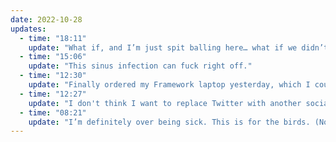 ```yaml
---
date: 2022-10-28
updates:
  - time: "18:11"
    update: "What if, and I’m just spit balling here… what if we didn’t force every company to grow every quarter? Why can’t some companies just serve the market they have, at a reasonable price, instead of trying to figure out how to extract every last pound of flesh out of their customers that they can?" 
  - time: "15:06"
    update: "This sinus infection can fuck right off." 
  - time: "12:30"
    update: "Finally ordered my Framework laptop yesterday, which I couldn't be more excited about. My T480s started refusing to boot, even after a fresh install of Ubuntu. The Framework is going to get the amazing encrypted amnesiatic setup that I love so much."
  - time: "12:27"
    update: "I don't think I want to replace Twitter with another social network. I think it's time to close that door and focus more on writing content just for me. More content like what I do here on the blog. More micro-content like this post. Worry less about engagement and more about ensuring that I'm putting out content that I like."
  - time: "08:21"
    update: "I’m definitely over being sick. This is for the birds. (No I don’t have the avian flu)."
---
```

